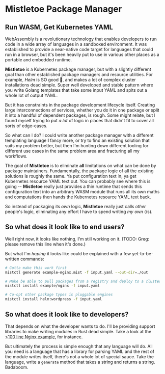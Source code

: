 # **Mistletoe** Package Manager

## Run WASM, Get Kubernetes YAML

WebAssembly is a revolutionary technology that enables developers to run code in a wide array of languages in a sandboxed environment.  It was established to provide a near-native code target for languages that could run in a browser, but it's been heavily put to use in various other places as a portable and embedded runtime.

**Mistletoe** is a Kubernetes package manager, but with a slightly different goal than other established package managers and resource utilities.  For example, *Helm* is SO good 🤌, and makes a lot of complex cluster installations dead simple.  Super well developed and stable pattern where you write Golang templates that take some input YAML and spits out a whole lot of output YAML.

But it has constraints in the package development lifecycle itself.  Creating large interconnections of services, whether you do it in one package or split it into a handful of dependent packages, is rough.  Some might relate, but I found myself trying to put *a lot* of logic in places that didn't fit to cover all sorts of edge-cases.

So what can I do?  I could write another package manager with a different templating language I fancy more, or try to find an existing solution that suits my problem better, but then I'm hunting down different tooling for different use cases in the same problem area and fracturing all my workflows.

The goal of **Mistletoe** is to eliminate **all** limitations on what can be done by package maintainers.  Fundamentally, the package logic of all the existing solutions is roughly the same.  Ya put configuration text in, ya get Kubernetes resource YAML text out.  You can probably see where this is going -- **Mistletoe** really just provides a thin runtime that sends this configuration text into an arbitrary WASM module that runs all its own maths and computations then hands the Kubernetes resource YAML text back.

So instead of packaging its *own* logic, **Mistletoe** really just calls *other* people's logic, eliminating any effort I have to spend writing *my own* (/s).

## So what does it look like to end users?

Well right now, it looks like nothing, I'm still working on it.  (TODO: Greg: please remove this line when it's done.)

But what I'm *hoping* it looks like could be explained with a few yet-to-be-written commands:

```sh
# Gotta make this work first
mistctl generate example-nginx.mist -f input.yaml --out-dir=./out

# Make be able to pull packages from a registry and deploy to a cluster
mistctl install example/nginx -f input.yaml

# Co-opt other package types in pluggable engines
mistctl install helm:wordpress -f input.yaml
```

## So what does it look like to developers?

That depends on what the developer wants to do.  I'll be providing support libraries to make writing modules in Rust dead simple.  Take a look at the [<100 line Nginx example](https://github.com/gsfraley/mistletoe/blob/main/examples/nginx/src/lib.rs), for instance.

But ultimately the process is simple enough that any language will do.  All you need is a language that has a library for parsing YAML and the rest of the module writes itself, there's not a whole lot of special sauce.  Take the language, write a `generate` method that takes a string and returns a string. Badaboom.
